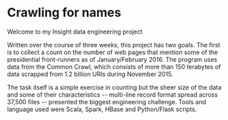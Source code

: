 # Crawling for names
Welcome to my Insight data engineering project

Written over the course of three weeks, this project has two goals. The first is to collect a count on the number of web pages that mention some of the presidential front-runners as of January/February 2016. The program uses data from the Common Crawl, which consists of more than 150 terabytes of data scrapped from 1.2 billion URIs during November 2015.

The task itself is a simple exercise in counting but the sheer size of the data and some of their characteristics -- multi-line record format spread across 37,500 files -- presented the biggest engineering challenge. Tools and language used were Scala, Spark, HBase and Python/Flask scripts.
